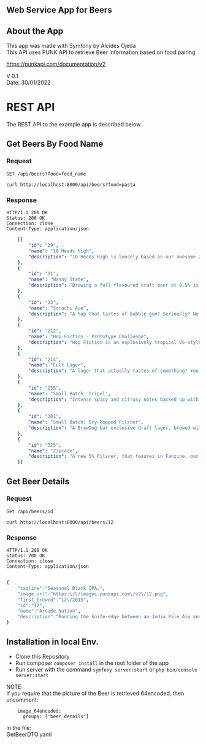 <p align="center"><h2>Web Service App for Beers</h2></p>

## About the App

This app was made with Symfony by Alcides Ojeda  
This API uses PUNK API to retrieve Beer information based on food pairing

https://punkapi.com/documentation/v2

V 0.1  
Date: 30/01/2022  

# REST API  

The REST API to the example app is described below.

## Get Beers By Food Name

### Request

`GET /api/beers?food=food_name`

    curl http://localhost:8000/api/beers?food=pasta

### Response

    HTTP/1.1 200 OK
    Status: 200 OK
    Connection: close
    Content-Type: application/json

```yaml
    [{
        "id": "29",
        "name": "10 Heads High",
        "description": "10 Heads High is loosely based on our awesome 2011 Prototype beer Hops Kill Nazis. This is an uncompromising 7.8% Imperial Red Ale loaded high with American Hops. Think of this as an Imperial India Red Ale, or a super-charged version of 5am Saint. Either way this is a seriously good beer!"
    },
    {
        "id": "31",
        "name": "Nanny State",
        "description": "Brewing a full flavoured craft beer at 0.5% is no easy task. Packed with loads of Centennial, Amarillo, Columbus, Cascade and Simcoe hops, dry hopped to the brink and back and sitting at 55 IBUs, Nanny State is a force to be reckoned with. With a backbone of 8 different specialty malts, Nanny State will tantalise your taste buds and leave you yearning for more."
    },
    {
        "id": "33",
        "name": "Sorachi Ace",
        "description": "A hop that tastes of bubble gum? Seriously? No, we did not believe it either. But it does! This is one unique, son of a bitch of a hop. Lemony, deep, musty with a smoothness that belies its power. This hop is lemony like a lemon who was angry earlier but is now tired because of all the rage. This hop of Japanese origin is best enjoyed trying to make sushi from your gold fish, or trying to persuade your girlfriend (or boyfriend maybe) to dress up as a Geisha for Valentine’s Day."
    },
    {
        "id": "212",
        "name": "Hop Fiction - Prototype Challenge",
        "description": "Hop Fiction is an explosively tropical US-style Pale Ale. We rolled up our hop-dusted sleeves and put some advanced brewing techniques to work on this seasonal brew. Hop Fiction’s incredible aromas and flavours are down to a combination of early and late hops. Bags of soft, rounded citrus and stone fruit layer up on a dry light biscuit backbone. Hop Fiction, beer fact."
    },
    {
        "id": "214",
        "name": "Cult Lager",
        "description": "A lager that actually tastes of something? You have to be kidding, right? Cult lager is made with 100% malt and whole leaf hops. Maybe we are crazy, so what? Taste our lager and we are pretty sure that you will agree that the fine line between insanity and genius has just become a little more blurred."
    },
    {
        "id": "255",
        "name": "Small Batch: Tripel",
        "description": "Intense spicy and citrusy notes backed up with a bitter edge and a warming but dry malt biscuit backbone. This beer comes into its own after cellaring cool for a few weeks."
    },
    {
        "id": "301",
        "name": "Small Batch: Dry-hopped Pilsner",
        "description": "A BrewDog bar exclusive draft lager, brewed with Weihenstephan's lager yeast, and dry-hopped with the contemporary German variety Saphir; this lager has been lightly centrifuged and packaged at just under 28 days in tank."
    },
    {
        "id": "325",
        "name": "Zipcode",
        "description": "A new 5% Pilsner, that feaures in Fanzine, our new subscription model."
    }]
```

## Get Beer Details

### Request

`Get /api/beers/id`

    curl http://localhost:8000/api/beers/12

### Response

    HTTP/1.1 200 OK
    Status: 200 OK
    Connection: close
    Content-Type: application/json


```yaml

{
    "tagline":"Seasonal Black IPA.",
    "image_url":"https:\/\/images.punkapi.com\/v2\/12.png",
    "first_brewed":"12\/2015",
    "id":"12",
    "name":"Arcade Nation",
    "description":"Running the knife-edge between an India Pale Ale and a Stout, this particular style is one we truly love. Black IPAs are a great showcase for the skill of our brew team, balancing so many complex and twisting flavours in the same moment. The citrus, mango and pine from the hops \u2013 three of our all-time favourites \u2013 play off against the roasty dryness from the malt bill at each and every turn."
}
```

## Installation in local Env.

- Clone this Repository
- Run composer `composer install` in the root folder of the app
- Run server with the command `symfony server:start` or `php bin/console server:start`

NOTE:  
If you require that the picture of the Beer is retrieved 64encoded, then uncomment:  
```
    image_64encoded:
      groups: ['beer_details']
```

in the file:  
GetBeerDTO.yaml